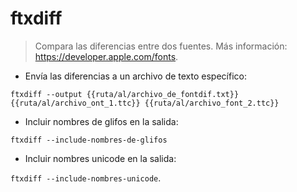 # ftxdiff

> Compara las diferencias entre dos fuentes.
> Más información: <https://developer.apple.com/fonts>.

- Envía las diferencias a un archivo de texto específico:

`ftxdiff --output {{ruta/al/archivo_de_fontdif.txt}} {{ruta/al/archivo_ont_1.ttc}} {{ruta/al/archivo_font_2.ttc}}`

- Incluir nombres de glifos en la salida:

`ftxdiff --include-nombres-de-glifos`

- Incluir nombres unicode en la salida:

`ftxdiff --include-nombres-unicode`.
